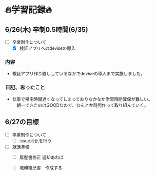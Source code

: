 # 🔥学習記録🔥
## 6/26(木) 卒制0.5時間(6/35) 
- [ ] 卒業制作について
  - [x] 検証アプリへのdeviseの導入

### 内容
- 検証アプリ作り直ししているなかでdeviseの導入まで実施しました。
　

### 日記、思ったこと
- 仕事で帰宅時間遅くなってしまっておりなかなか学習時間確保が難しい。
　朝一できたのはGOODなので、なんとか時間作って取り組んでいく。

## 6/27の目標
- [ ] 卒業制作について
  - [ ] issue消化を行う
- [ ] 就活準備
  - [ ] 履歴書修正 返却あれば
  - [ ] 職務経歴書　作成する

